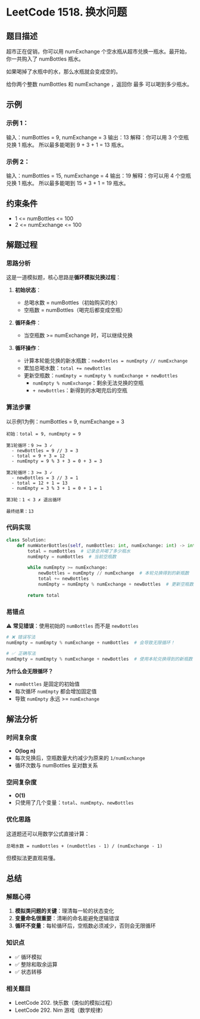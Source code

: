 # LeetCode 1518. 换水问题

## 题目描述

超市正在促销，你可以用 numExchange 个空水瓶从超市兑换一瓶水。最开始，你一共购入了 numBottles 瓶水。

如果喝掉了水瓶中的水，那么水瓶就会变成空的。

给你两个整数 numBottles 和 numExchange ，返回你 最多 可以喝到多少瓶水。

## 示例

### 示例 1：

输入：numBottles = 9, numExchange = 3
输出：13
解释：你可以用 3 个空瓶兑换 1 瓶水。
所以最多能喝到 9 + 3 + 1 = 13 瓶水。

### 示例 2：

输入：numBottles = 15, numExchange = 4
输出：19
解释：你可以用 4 个空瓶兑换 1 瓶水。
所以最多能喝到 15 + 3 + 1 = 19 瓶水。

## 约束条件

- 1 <= numBottles <= 100
- 2 <= numExchange <= 100

## 解题过程

### 思路分析

这是一道模拟题，核心思路是**循环模拟兑换过程**：

1. **初始状态**：
   - 总喝水数 = numBottles（初始购买的水）
   - 空瓶数 = numBottles（喝完后都变成空瓶）

2. **循环条件**：
   - 当空瓶数 >= numExchange 时，可以继续兑换

3. **循环操作**：
   - 计算本轮能兑换的新水瓶数：`newBottles = numEmpty // numExchange`
   - 累加总喝水数：`total += newBottles`
   - 更新空瓶数：`numEmpty = numEmpty % numExchange + newBottles`
     - `numEmpty % numExchange`：剩余无法兑换的空瓶
     - `+ newBottles`：新得到的水喝完后的空瓶

### 算法步骤

以示例1为例：numBottles = 9, numExchange = 3

```
初始：total = 9, numEmpty = 9

第1轮循环：9 >= 3 ✓
  - newBottles = 9 // 3 = 3
  - total = 9 + 3 = 12
  - numEmpty = 9 % 3 + 3 = 0 + 3 = 3

第2轮循环：3 >= 3 ✓
  - newBottles = 3 // 3 = 1
  - total = 12 + 1 = 13
  - numEmpty = 3 % 3 + 1 = 0 + 1 = 1

第3轮：1 < 3 ✗ 退出循环

最终结果：13
```

### 代码实现

```python
class Solution:
    def numWaterBottles(self, numBottles: int, numExchange: int) -> int:
        total = numBottles  # 记录总共喝了多少瓶水
        numEmpty = numBottles  # 当前空瓶数
        
        while numEmpty >= numExchange:
            newBottles = numEmpty // numExchange  # 本轮兑换得到的新瓶数
            total += newBottles
            numEmpty = numEmpty % numExchange + newBottles  # 更新空瓶数
            
        return total
```

### 易错点

⚠️ **常见错误**：使用初始的 `numBottles` 而不是 `newBottles`

```python
# ❌ 错误写法
numEmpty = numEmpty % numExchange + numBottles  # 会导致无限循环！

# ✅ 正确写法
numEmpty = numEmpty % numExchange + newBottles  # 使用本轮兑换得到的新瓶数
```

**为什么会无限循环？**
- `numBottles` 是固定的初始值
- 每次循环 `numEmpty` 都会增加固定值
- 导致 `numEmpty` 永远 >= `numExchange`

## 解法分析

### 时间复杂度

- **O(log n)**
- 每次兑换后，空瓶数量大约减少为原来的 `1/numExchange`
- 循环次数与 numBottles 呈对数关系

### 空间复杂度

- **O(1)**
- 只使用了几个变量：`total`、`numEmpty`、`newBottles`

### 优化思路

这道题还可以用数学公式直接计算：
```
总喝水数 = numBottles + (numBottles - 1) / (numExchange - 1)
```
但模拟法更直观易懂。

## 总结

### 解题心得

1. **模拟类问题的关键**：理清每一轮的状态变化
2. **变量命名很重要**：清晰的命名能避免逻辑错误
3. **循环不变量**：每轮循环后，空瓶数必须减少，否则会无限循环

### 知识点

- ✅ 循环模拟
- ✅ 整除和取余运算
- ✅ 状态转移

### 相关题目

- LeetCode 202. 快乐数（类似的模拟过程）
- LeetCode 292. Nim 游戏（数学规律）
